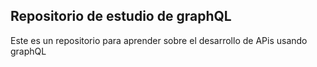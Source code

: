 ## Repositorio de estudio de graphQL

Este es un repositorio para aprender sobre el desarrollo de APis usando graphQL